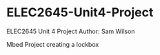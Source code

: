 # ELEC2645-Unit4-Project

ELEC2645 Unit 4 Project
Author: Sam Wilson

Mbed Project creating a lockbox
